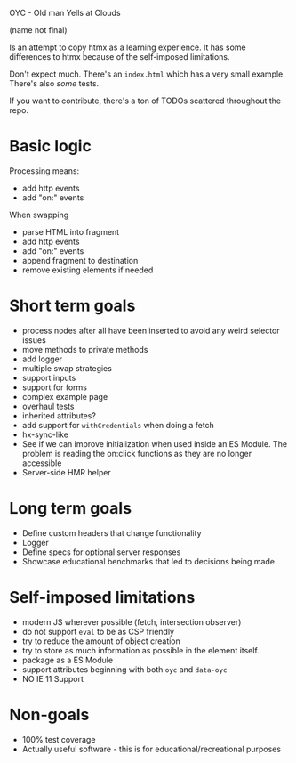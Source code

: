 OYC - Old man Yells at Clouds

(name not final)

Is an attempt to copy htmx as a learning experience. It has some differences to htmx because of the self-imposed limitations.

Don't expect much. There's an `index.html` which has a very small example. There's also _some_ tests.

If you want to contribute, there's a ton of TODOs scattered throughout the repo.

# Basic logic

Processing means:
 - add http events
 - add "on:" events

When swapping
 - parse HTML into fragment
 - add http events
 - add "on:" events
 - append fragment to destination
 - remove existing elements if needed


# Short term goals
- process nodes after all have been inserted to avoid any weird selector issues
- move methods to private methods
- add logger
- multiple swap strategies
- support inputs
- support for forms
- complex example page
- overhaul tests
- inherited attributes?
- add support for `withCredentials` when doing a fetch
- hx-sync-like
- See if we can improve initialization when used inside an ES Module. The problem is reading the on:click functions as they are no longer accessible
- Server-side HMR helper

# Long term goals
- Define custom headers that change functionality
- Logger
- Define specs for optional server responses
- Showcase educational benchmarks that led to decisions being made

# Self-imposed limitations
- modern JS wherever possible (fetch, intersection observer)
- do not support `eval` to be as CSP friendly
- try to reduce the amount of object creation
- try to store as much information as possible in the element itself.
- package as a ES Module
- support attributes beginning with both `oyc` and `data-oyc`
- NO IE 11 Support

# Non-goals
- 100% test coverage
- Actually useful software - this is for educational/recreational purposes